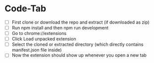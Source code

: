 # Code-Tab

- [ ] First clone or download the repo and extract (if downloaded as zip)
- [ ] Run npm install and then npm run development
- [ ] Go to chrome://extensions
- [ ] Click Load unpacked extension
- [ ] Select the cloned or extracted directory (which directly contains manifest.json file inside)
- [ ] Now the extension should show up whenever you open a new tab
